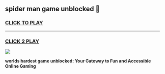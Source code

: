 
## spider man game unblocked 👋
<h3>
<a href="https://premium.freeplayer.one?title=spider_man_game_unblocked&ref=13F">CLICK TO PLAY</a></h3>
<hr>

<h3>
<a href="https://premium.freeplayer.one?title=spider_man_game_unblocked&ref=13F">CLICK 2 PLAY</a>
  
</h3>

<a href="https://premium.freeplayer.one?title=spider_man_game_unblocked&ref=12F/"><img src="https://clearcache.store/games.png"></a>


**worlds hardest game unblocked: Your Gateway to Fun and Accessible Online Gaming**
